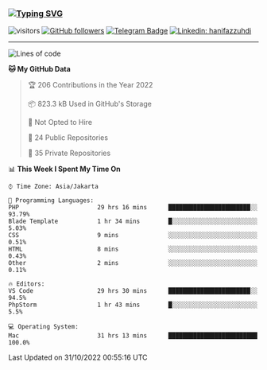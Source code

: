 ### [![Typing SVG](https://readme-typing-svg.herokuapp.com?font=lato&size=22&lines=Hi+There+👋)](https://git.io/typing-svg) 

![visitors](https://visitor-badge.glitch.me/badge?page_id=hanifazzuhdi.hanifazzuhdi)
[![GitHub followers](https://img.shields.io/github/followers/hanifazzuhdi?label=Follow&style=social)](https://github.com/hanifazzuhdi/?tab=follow) 
[![Telegram Badge](https://img.shields.io/badge/-hanif0198-blue?style=social&logo=telegram&link=https://www.t.me/hanif0198/)](https://www.t.me/hanif0198/) 
[![Linkedin: hanifazzuhdi](https://img.shields.io/badge/-hanifazzuhdi-blue?style=flat-square&logo=Linkedin&logoColor=white&link=https://www.linkedin.com/in/hanif-az-zuhdi-69688019b/)](https://www.linkedin.com/in/hanif-az-zuhdi-69688019b/) 

<hr/>

<!--START_SECTION:waka-->
![Lines of code](https://img.shields.io/badge/From%20Hello%20World%20I%27ve%20Written-6%20Million%20lines%20of%20code-blue)

**🐱 My GitHub Data** 

> 🏆 206 Contributions in the Year 2022
 > 
> 📦 823.3 kB Used in GitHub's Storage 
 > 
> 🚫 Not Opted to Hire
 > 
> 📜 24 Public Repositories 
 > 
> 🔑 35 Private Repositories  
 > 
📊 **This Week I Spent My Time On** 

```text
⌚︎ Time Zone: Asia/Jakarta

💬 Programming Languages: 
PHP                      29 hrs 16 mins      ███████████████████████░░   93.79% 
Blade Template           1 hr 34 mins        █░░░░░░░░░░░░░░░░░░░░░░░░   5.03% 
CSS                      9 mins              ░░░░░░░░░░░░░░░░░░░░░░░░░   0.51% 
HTML                     8 mins              ░░░░░░░░░░░░░░░░░░░░░░░░░   0.43% 
Other                    2 mins              ░░░░░░░░░░░░░░░░░░░░░░░░░   0.11%

🔥 Editors: 
VS Code                  29 hrs 30 mins      ███████████████████████░░   94.5% 
PhpStorm                 1 hr 43 mins        █░░░░░░░░░░░░░░░░░░░░░░░░   5.5%

💻 Operating System: 
Mac                      31 hrs 13 mins      █████████████████████████   100.0%

```


 Last Updated on 31/10/2022 00:55:16 UTC
<!--END_SECTION:waka-->
